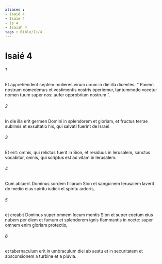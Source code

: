 ```yaml
---
aliases : 
- Isaié 4
- Isaïe 4
- Is 4
- Isaiah 4
tags : Bible/Is/4
---
```


# Isaié 4

###### 1
Et apprehendent septem mulieres virum unum in die illa dicentes: “ Panem nostrum comedemus et vestimentis nostris operiemur, tantummodo vocetur nomen tuum super nos: aufer opprobrium nostrum ”.
###### 2
In die illa erit germen Domini in splendorem et gloriam, et fructus terrae sublimis et exsultatio his, qui salvati fuerint de Israel.
###### 3
Et erit: omnis, qui relictus fuerit in Sion, et residuus in Ierusalem, sanctus vocabitur, omnis, qui scriptus est ad vitam in Ierusalem.
###### 4
Cum abluerit Dominus sordem filiarum Sion et sanguinem Ierusalem laverit de medio eius spiritu iudicii et spiritu ardoris,
###### 5
et creabit Dominus super omnem locum montis Sion et super coetum eius nubem per diem et fumum et splendorem ignis flammantis in nocte: super omnem enim gloriam protectio,
###### 6
et tabernaculum erit in umbraculum diei ab aestu et in securitatem et absconsionem a turbine et a pluvia.
